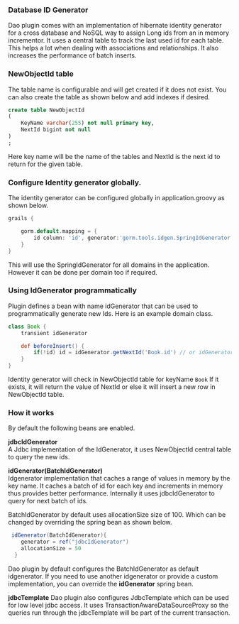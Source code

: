 
### Database ID Generator
Dao plugin comes with an implementation of hibernate identity generator for a cross database and NoSQL way to assign Long ids from an in memory incrementor. It uses a central table to track the last used id for each table. This helps a lot when dealing with associations and relationships. It also increases the performance of batch inserts.

### NewObjectId table
The table name is configurable and will get created if it does not exist. You can also create the table as shown below and add indexes if desired.

```sql
create table NewObjectId
(
	KeyName varchar(255) not null primary key,
	NextId bigint not null
)
;

```

Here key name will be the name of the tables and NextId is the next id to return for the given table.

### Configure Identity generator globally.
The identity generator can be configured globally in application.groovy as shown below.


```groovy
grails {

	gorm.default.mapping = {
		id column: 'id', generator:'gorm.tools.idgen.SpringIdGenerator'
	}
}

```

This will use the SpringIdGenerator for all domains in the application. However it can be done per domain too if required.

### Using IdGenerator programmatically
Plugin defines a bean with name idGenerator that can be used to programmatically generate new Ids.
Here is an example domain class.

```groovy
class Book {
    transient idGenerator

    def beforeInsert() {
        if(!id) id = idGenerator.getNextId('Book.id') // or idGenerator.getNextId(this)
    }
}

```

Identity generator will check in NewObjectId table for keyName ```Book``` If it exists, it will return the value of NextId or else it will insert a new row in NewObjectId table.

### How it works

By default the following beans are enabled.

**jdbcIdGenerator**  
A Jdbc implementation of the IdGenerator, it uses NewObjectId central table to query the new ids.

**idGenerator(BatchIdGenerator)**  
Idgenerator implementation that caches a range of values in memory by the key name. It caches a batch of id for each key and increments in memory thus provides better performance.
Internally it uses jdbcIdGenerator to query for next batch of ids.

BatchIdGenerator by default uses allocationSize size of 100. Which can be changed by overriding the spring bean as shown below.

```groovy
 idGenerator(BatchIdGenerator){
    generator = ref("jdbcIdGenerator")
    allocationSize = 50
  }

```

Dao plugin by default configures the BatchIdGenerator as default idgenerator. If you need to use another idgenerator or provide a custom implementation, you can override the **idGenerator** spring bean.

**jdbcTemplate**
Dao plugin also configures JdbcTemplate which can be used for low level jdbc access. It uses TransactionAwareDataSourceProxy so the queries run through the jdbcTemplate will be part of the current transaction.
